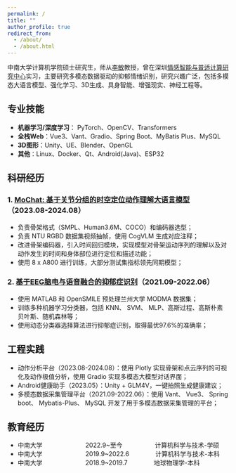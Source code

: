 ```yaml
---
permalink: /
title: ""
author_profile: true
redirect_from: 
  - /about/
  - /about.html
---
```


中南大学计算机学院硕士研究生，师从[李敏](http://bioinformatics.csu.edu.cn/limin/)教授，曾在深圳[情感智能与普适计算研究中心](https://ai.smbu.edu.cn/yjzz/qgznypsjsyjzx/zxjj.htm)实习，主要研究多模态数据驱动的抑郁情绪识别，研究兴趣广泛，包括多模态大语言模型、强化学习、3D生成、具身智能、增强现实、神经工程等。

## 专业技能

* **机器学习/深度学习**： PyTorch、OpenCV、Transformers
* **全栈Web**：Vue3、Vant、Gradio、Spring Boot、MyBatis Plus、MySQL
* **3D图形**：Unity、UE、Blender、OpenGL
* **其他**：Linux、Docker、Qt、Android(Java)、ESP32

## 科研经历

### 1. [MoChat: 基于关节分组的时空定位动作理解大语言模型](https://arxiv.org/abs/2410.11404)（2023.08-2024.08）
* 负责骨架格式（SMPL、Human3.6M、COCO）和编码器选型；
* 负责 NTU RGBD 数据集视频抽帧，使用 CogVLM 生成对应注释；
* 改进骨架编码器，引入时间回归模块，实现模型对骨架运动序列的理解以及对动作发生的时间和身体部位进行定位和描述功能；
* 使用 8 x A800 进行训练，大部分测试集指标领先同期模型；

### 2. [基于EEG脑电与语音融合的抑郁症识别](https://github.com/JiaweiMorris/JiaweiMorris.github.io/blob/master/files/%E5%9F%BA%E4%BA%8EEEG%E8%84%91%E7%94%B5%E4%B8%8E%E8%AF%AD%E9%9F%B3%E8%9E%8D%E5%90%88%E7%9A%84%E6%8A%91%E9%83%81%E7%97%87%E8%AF%86%E5%88%AB%E6%96%B9%E6%B3%95.pdf)（2021.09-2022.06）
* 使用 MATLAB 和 OpenSMILE 预处理兰州大学 MODMA 数据集；
* 训练多种机器学习分类器，包括 KNN、 SVM、 MLP、高斯过程、高斯朴素贝叶斯、随机森林等；
* 使用动态分类器选择算法进行抑郁症识别，取得最优97.6%的准确率；

## 工程实践

* 动作分析平台（2023.08-2024.08）：使用 Plotly 实现骨架和点云序列的可视化及动作极值分析，使用 Gradio 实现多模态大模型对话界面；
* Android健康助手（2023.05）：Unity + GLM4V，一键拍照生成健康建议；
* 多模态数据采集管理平台（2021.09-2022.06）：使用 Vant、 Vue3、 Spring boot、 Mybatis-Plus、 MySQL 开发了用于多模态数据采集管理的平台；

## 教育经历

* 中南大学&emsp;&emsp;&emsp;&emsp;&emsp;&emsp;&emsp;2022.9~至今&emsp;&emsp;&emsp;&emsp;&emsp; 计算机科学与技术-学硕
* 中南大学&emsp;&emsp;&emsp;&emsp;&emsp;&emsp;&emsp;2019.9~2022.6&emsp;&emsp;&emsp;&emsp; 计算机科学与技术-本科
* 中南大学&emsp;&emsp;&emsp;&emsp;&emsp;&emsp;&emsp;2018.9~2019.7&emsp;&emsp;&emsp;&emsp; 地球物理学-本科
